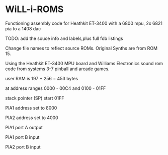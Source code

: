 # WiLL-i-ROMS
Functioning assembly code for Heathkit ET-3400 with a 6800 mpu, 2x 6821 pia to a 1408 dac

TODO: add the souce info and labels,plus full fdb listings

Change file names to reflect source ROMs. Original Synths are from ROM 15.

Using the Heathkit ET-3400 MPU board and Williams Electronics sound rom code from systems 3-7 pinball and arcade games.

user RAM is 197 + 256 = 453 bytes

at address ranges 0000 - 00C4 and 0100 - 01FF

stack pointer (SP) start 01FF

PIA1 address set to 8000

PIA2 address set to 4000

PIA1 port A output

PIA1 port B input

PIA2 port B input
